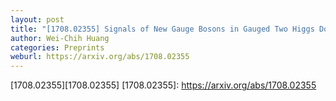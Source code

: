 ```yaml
---
layout: post
title: "[1708.02355] Signals of New Gauge Bosons in Gauged Two Higgs Doublet Model"
author: Wei-Chih Huang
categories: Preprints
weburl: https://arxiv.org/abs/1708.02355
---
```


[1708.02355][1708.02355]
[1708.02355]: https://arxiv.org/abs/1708.02355
